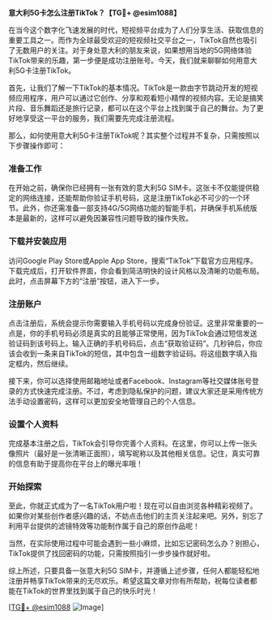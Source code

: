 **意大利5G卡怎么注册TikTok？【TG💪+ @esim1088】**

在当今这个数字化飞速发展的时代，短视频平台成为了人们分享生活、获取信息的重要工具之一。而作为全球最受欢迎的短视频社交平台之一，TikTok自然也吸引了无数用户的关注。对于身处意大利的朋友来说，如果想用当地的5G网络体验TikTok带来的乐趣，第一步便是成功注册账号。今天，我们就来聊聊如何用意大利5G卡注册TikTok。

首先，让我们了解一下TikTok的基本情况。TikTok是一款由字节跳动开发的短视频应用程序，用户可以通过它创作、分享和观看短小精悍的视频内容。无论是搞笑片段、音乐舞蹈还是旅行记录，都可以在这个平台上找到属于自己的舞台。为了更好地享受这一平台的服务，我们需要先完成注册流程。

那么，如何使用意大利5G卡注册TikTok呢？其实整个过程并不复杂，只需按照以下步骤操作即可：

### 准备工作

在开始之前，确保你已经拥有一张有效的意大利5G SIM卡。这张卡不仅能提供稳定的网络连接，还能帮助你验证手机号码，这是注册TikTok必不可少的一个环节。此外，你还需准备一部支持4G/5G网络功能的智能手机，并确保手机系统版本是最新的，这样可以避免因兼容性问题导致的操作失败。

### 下载并安装应用

访问Google Play Store或Apple App Store，搜索“TikTok”下载官方应用程序。下载完成后，打开软件界面，你会看到简洁明快的设计风格以及清晰的功能布局。此时，点击屏幕下方的“注册”按钮，进入下一步。

### 注册账户

点击注册后，系统会提示你需要输入手机号码以完成身份验证。这里非常重要的一点是，你的手机号码必须是真实的且能够正常使用，因为TikTok会通过短信发送验证码到该号码上。输入正确的手机号码后，点击“获取验证码”。几秒钟后，你应该会收到一条来自TikTok的短信，其中包含一组数字验证码。将这组数字填入指定框内，然后继续。

接下来，你可以选择使用邮箱地址或者Facebook、Instagram等社交媒体账号登录的方式快速完成注册。不过，考虑到隐私保护的问题，建议大家还是采用传统方法手动设置密码，这样可以更加安全地管理自己的个人信息。

### 设置个人资料

完成基本注册之后，TikTok会引导你完善个人资料。在这里，你可以上传一张头像照片（最好是一张清晰正面照），填写昵称以及其他相关信息。记住，真实可靠的信息有助于提高你在平台上的曝光率哦！

### 开始探索

至此，你就正式成为了一名TikTok用户啦！现在可以自由浏览各种精彩视频了。如果你对某些创作者感兴趣的话，不妨点击他们的主页关注起来吧。另外，别忘了利用平台提供的滤镜特效等功能制作属于自己的原创作品呢！

当然，在实际使用过程中可能会遇到一些小麻烦，比如忘记密码怎么办？别担心，TikTok提供了找回密码的功能，只需按照指引一步步操作就好啦。

综上所述，只要具备一张意大利5G SIM卡，并遵循上述步骤，任何人都能轻松地注册并畅享TikTok带来的无尽欢乐。希望这篇文章对你有所帮助，祝每位读者都能在TikTok的世界里找到属于自己的快乐时光！

[[TG💪+ @esim1088](https://t.me/s/esim1088) ![Image](https://i.postimg.cc/4NQfJmqS/Snipaste-2025-05-13-00-14-12.png)]